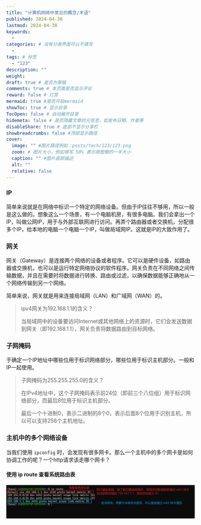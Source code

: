 ```yaml
---
title: "计算机网络中常见的概念/术语"
published: 2024-04-30
lastmod: 2024-04-30
keywords:
  -
categories: # 没有分类界面可以不填写
  -
tags: # 标签
  - "123"
description: ""
weight:
draft: true # 是否为草稿
comments: true # 本页面是否显示评论
reward: false # 打赏
mermaid: true #是否开启mermaid
showToc: true # 显示目录
TocOpen: false # 自动展开目录
hidemeta: false # 是否隐藏文章的元信息，如发布日期、作者等
disableShare: true # 底部不显示分享栏
showbreadcrumbs: false #顶部显示路径
cover:
  image: "" #图片路径例如：posts/tech/123/123.png
  zoom: # 图片大小，例如填写 50% 表示原图像的一半大小
  caption: "" #图片底部描述
  alt: ""
  relative: false
---
```


### IP

简单来说就是在网络中标识一个特定的网络设备。但由于IP往往不够用，所以一般是这么做的。想象这么一个场景，有一个电脑机房，有很多电脑。我们会拿出一个IP，叫做公网IP，用于与外部互联网进行访问。再弄个路由器或者交换机，分配很多个IP，给本地的电脑一个电脑一个IP，叫做局域网IP。这就是IP的大致作用了。

### 网关

网关（Gateway）是连接两个网络的设备或者程序。它可以是硬件设备，如路由器或交换机，也可以是运行特定网络协议的软件程序。网关负责在不同网络之间传输数据，并且在需要时将数据进行转换、路由或过滤，以确保数据能够正确地从一个网络传输到另一个网络。

简单来说，网关就是用来连接局域网（LAN）和广域网（WAN）的。

> ipv4网关为192.168.1.1的含义？
>
> 当局域网中的设备要访问Internet或其他网络上的资源时，它们会发送数据到网关（即192.168.1.1），网关负责将数据路由到目标网络。

### 子网掩码

于确定一个IP地址中哪些位用于标识网络部分，哪些位用于标识主机部分。一般和IP一起使用。

> 子网掩码为255.255.255.0的含义？
>
> 在IPv4地址中，这个子网掩码表示前24位（即前三个八位组）用于标识网络部分，而最后8位用于标识主机部分。
>
> 最后一个十进制0，表示二进制的8个0，表示后面8个位用于识别主机，所以可以支持256个主机地址。

### 主机中的多个网络设备

当我们使用 `ipconfig` 时，会发现有很多网卡。那么一个主机中的多个网卡是如何协调工作的呢？一个http请求该走哪个网卡？

#### 使用 ip route 查看系统路由表

![image-20240430042105548](computer_network_concept/image-20240430042105548.png)